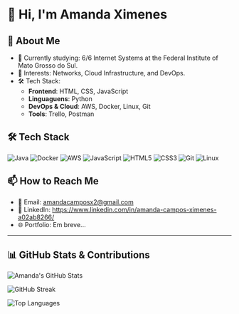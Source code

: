 # 👋 Hi, I'm Amanda Ximenes

## 🚀 About Me
- 🌱 Currently studying: 6/6 Internet Systems at the Federal Institute of Mato Grosso do Sul.
- 👀 Interests: Networks, Cloud Infrastructure, and DevOps.
- 🛠️ Tech Stack:
  - **Frontend**: HTML, CSS, JavaScript
  - **Linguaguens**: Python 
  - **DevOps & Cloud**: AWS, Docker, Linux, Git
  - **Tools**: Trello, Postman

## 🛠️ Tech Stack
<p align="left">
  <img src="https://img.shields.io/badge/Java-ED8B00?style=for-the-badge&logo=openjdk&logoColor=white" alt="Java"/>
  <img src="https://img.shields.io/badge/Docker-2496ED?style=for-the-badge&logo=docker&logoColor=white" alt="Docker"/>
  <img src="https://img.shields.io/badge/AWS-232F3E?style=for-the-badge&logo=amazon-aws&logoColor=white" alt="AWS"/>
  <img src="https://img.shields.io/badge/JavaScript-F7DF1E?style=for-the-badge&logo=javascript&logoColor=black" alt="JavaScript"/>
  <img src="https://img.shields.io/badge/HTML5-E34F26?style=for-the-badge&logo=html5&logoColor=white" alt="HTML5"/>
  <img src="https://img.shields.io/badge/CSS3-1572B6?style=for-the-badge&logo=css3&logoColor=white" alt="CSS3"/>
  <img src="https://img.shields.io/badge/Git-F05032?style=for-the-badge&logo=git&logoColor=white" alt="Git"/>
  <img src="https://img.shields.io/badge/Linux-FCC624?style=for-the-badge&logo=linux&logoColor=black" alt="Linux"/>
</p>

## 📫 How to Reach Me
- 📧 Email: amandacamposx2@gmail.com
- 💼 LinkedIn: https://www.linkedin.com/in/amanda-campos-ximenes-a02ab8266/
- 🌐 Portfolio: Em breve...

---

## 📊 GitHub Stats & Contributions

<p align="left">
  <img src="https://github-readme-stats.vercel.app/api?username=AmandaCampoos&show_icons=true&theme=tokyonight" alt="Amanda's GitHub Stats"/>
</p>

<p align="left">
  <img src="https://github-readme-streak-stats.herokuapp.com/?user=AmandaCampoos&theme=tokyonight" alt="GitHub Streak"/>
</p>

<p align="left">
  <img src="https://github-readme-stats.vercel.app/api/top-langs/?username=AmandaCampoos&layout=compact&theme=tokyonight" alt="Top Languages"/>
</p>


